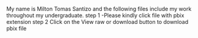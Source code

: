 My name is Milton Tomas Santizo and the following files include my work throughout my undergraduate. step 1 -Please kindly click file with pbix extension step 2 Click on the View raw or download button to download pbix file
